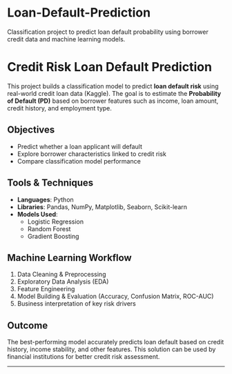 # Loan-Default-Prediction
Classification project to predict loan default probability using borrower credit data and machine learning models.
# Credit Risk Loan Default Prediction

This project builds a classification model to predict **loan default risk** using real-world credit loan data (Kaggle). The goal is to estimate the **Probability of Default (PD)** based on borrower features such as income, loan amount, credit history, and employment type.

## Objectives

- Predict whether a loan applicant will default
- Explore borrower characteristics linked to credit risk
- Compare classification model performance

## Tools & Techniques

- **Languages**: Python
- **Libraries**: Pandas, NumPy, Matplotlib, Seaborn, Scikit-learn
- **Models Used**:
  - Logistic Regression
  - Random Forest
  - Gradient Boosting

## Machine Learning Workflow

1. Data Cleaning & Preprocessing
2. Exploratory Data Analysis (EDA)
3. Feature Engineering
4. Model Building & Evaluation (Accuracy, Confusion Matrix, ROC-AUC)
5. Business interpretation of key risk drivers

## Outcome

The best-performing model accurately predicts loan default based on credit history, income stability, and other features. This solution can be used by financial institutions for better credit risk assessment.

---
